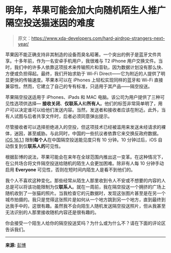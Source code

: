 # 明年，苹果可能会加大向随机陌生人推广隔空投送猫迷因的难度

> 原文：<https://www.xda-developers.com/hard-airdrop-strangers-next-year/>

苹果因不能正确支持非其制造的设备而臭名昭著。一个突出的例子是蓝牙文件共享。十多年前，作为一名安卓手机用户，我很难与 T2 iPhone 用户交换文件。当时，我们中的许多人依靠这项技术来传输照片和音轨，因为数据计划没有那么快、方便或负担得起。最终，我们开始求助于 Wi-Fi Direct——它为附近的人提供了明显更快的传输速度。苹果本可以在 iPhones 上轻松实现同样的蓝牙和 Wi-Fi 直接兼容性。然而，它建立了自己的专有标准，只适用于其产品——隔空投送。

苹果隔空投送适用于 iPhones、iPads 和 MAC 电脑。该公司为用户提供了三种可见性选项供选择— **接收关闭**、**仅联系人**和**所有人**。他们的标签非常简单明了，用户可以决定谁可以给他们发送内容。当然，发送者和接收者应该在附近。此外，当有人试图与后者共享文件时，后者必须同意弹出提示。

尽管接收者可以选择拒绝进入的空投，但这项技术已经被滥用来发送未经请求的裸体，迷因，甚至威胁。与此同时，中国的一些抗议者依靠它来交换反政府数据。 [iOS 16.1.1](https://www.xda-developers.com/ios-16-1-1-macos-13-0-1/) 限制**每个人**在中国隔空投送能见度只有 10 分钟。10 分钟过后，iOS 自动恢复到仅**联系人的**可见性。

根据彭博的说法，苹果可能会在来年在全球范围内推出这一变革。在这种情况下，在公共场合将文件隔空投送给随机的陌生人会更加困难。除非有人每 10 分钟手动启用 **Everyone** 可见性，否则在短时间内陌生人是看不到他们的。

我个人不喜欢这种变化。那些经常从陌生人那里收到令人不安或不想要的内容的人总是可以将该功能限制为仅**联系人**。就在一周前，我在隔空投送一个拥挤的广场上随机收到了一张猫的照片。当我检查它的元数据时，发现这张图片甚至是在另一个城市拍摄的。我只是觉得这张照片是如何从一个地方跳到另一个地方，直到最终到达我手中的，这很有趣。虽然我不会向陌生人随机发送隔空投送照片，但从我甚至无法识别的人那里接收随机内容还是很有趣的。

你会接受一个陌生人给你的隔空投送奖吗？为什么或为什么不？请在下面的评论区告诉我们。

* * *

**来源:** [彭博](https://www.bloomberg.com/news/articles/2022-11-10/apple-limits-iphone-file-sharing-tool-used-for-protests-in-china?sref=ExbtjcSG&leadSource=uverify%20wall)